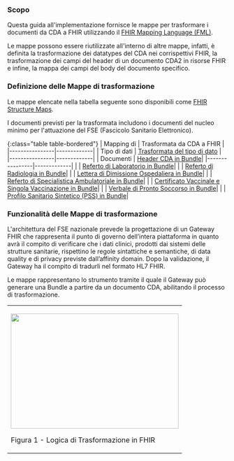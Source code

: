 ### Scopo


Questa guida all'implementazione fornisce le mappe per trasformare i documenti da CDA a FHIR utilizzando il [FHIR Mapping Language (FML)](https://www.hl7.org/fhir/mapping-language.html).

Le mappe possono essere riutilizzate all'interno di altre mappe, infatti, è definita la trasformazione dei datatypes del CDA nei corrispettivi FHIR, la trasformazione dei campi del header di un documento CDA2 in risorse FHIR e infine, la mappa dei campi del body del documento specifico.

### Definizione delle Mappe di trasformazione


Le mappe elencate nella tabella seguente sono disponibili come [FHIR Structure Maps](https://www.hl7.org/fhir/structuremap.html).

I documenti previsti per la trasformata includono i documenti del nucleo minimo per l'attuazione del FSE (Fascicolo Sanitario Elettronico).

{:class="table table-bordered"}
| Mapping di  | Trasformata da CDA a FHIR |
|----------------|-------------|
| Tipo di dati | [Trasformata del tipo di dato](StructureMap-cda2fhirDataTypes.html) |
|----------------|-------------|
| Documenti | [Header CDA in Bundle](StructureMap-cda2fhirHeader.html)|
|----------------|-------------|
| | [Referto di Laboratorio in Bundle](StructureMap-cda2fhirLabReport.html)|
| | [Referto di Radiologia in Bundle](StructureMap-cda2fhirRadReport.html)|
| | [Lettera di Dimissione Ospedaliera in Bundle](StructureMap-cda2fhirLdo.html)|
| | [Referto di Specialistica Ambulatoriale in Bundle](StructureMap-cda2fhirAmbReport.html)|
| | [Certificato Vaccinale e Singola Vaccinazione in Bundle](StructureMap-cda2fhirVaccination.html)|
| | [Verbale di Pronto Soccorso in Bundle](StructureMap-cda2fhirEdReport.html)|
| | [Profilo Sanitario Sintetico (PSS) in Bundle](StructureMap-cda2fhirPs.html)|



### Funzionalità delle Mappe di trasformazione


L'architettura del FSE nazionale prevede la progettazione di un Gateway FHIR che rappresenta il punto di governo dell’intera piattaforma in quanto avrà il compito di verificare che i dati clinici, prodotti dai sistemi delle strutture sanitarie, rispettino le regole sintattiche e semantiche, di data quality e di privacy previste dall’affinity domain.
Dopo la validazione, il Gateway ha il compito di tradurli nel formato HL7 FHIR.

Le mappe rappresentano lo strumento tramite il quale il Gateway può generare una Bundle a partire da un documento CDA, abilitando il processo di trasformazione.


<table>
<tbody>
<tr class="odd">
<td><p><img src="Trasformazione.png" style="width:4.00in;height:2.74in" /></p>
<p>Figura 1 - Logica di Trasformazione in FHIR</p></td>
</tr>
</tbody>
</table>



<!-- ### Autori e contributori -->

<!-- 
<table>
    <thead>
        <tr class="header">
            <th>Ruolo</th>
            <th>Nome</th>
            <th>Organizzazione</th>
            <th>Contatto</th>
        </tr>
    </thead>
    <tbody>
        <tr class="odd">
            <td>Autore</td>
            <td>Xhuliana Haxhi</td>
            <td>EY Advisory spa</td>
            <td>Xhuliana.haxhi@it.ey.com</td>
        </tr>
        <tr class="odd">
            <td>Autore</td>
            <td>Orgest Kuqi</td>
            <td>EY Advisory spa</td>
            <td>orgest.kuqi@it.ey.com</td>
        </tr>
        <tr class="odd">
            <td>Autore</td>
            <td>Davide Spanu</td>
            <td>EY Advisory spa</td>
            <td>davide.spanu@it.ey.com</td>
        </tr>
        <tr class="odd">
            <td>Autore</td>
            <td>Ilenia Centonze</td>
            <td>EY Advisory spa</td>
            <td>ilenia.centonze@it.ey.com</td>
        </tr>
        <tr class="odd">
            <td>Autore</td>
            <td>Eleny Mulugeta Teklehaimanot</td>
            <td>EY Advisory spa</td>
            <td>eleny.mulugeta.teklehaimanot@it.ey.com</td>
        </tr>
        <tr class="odd">
            <td>Autore</td>
            <td>Ludovica Luciani</td>
            <td>EY Advisory spa</td>
            <td>ludovica.luciani@it.ey.com</td>
        </tr>
        <tr class="odd">
            <td>Autore</td>
            <td>Marta Oliverio</td>
            <td>EY Advisory spa</td>
            <td>marta.oliverio@it.ey.com</td>
        </tr>
        <tr class="odd">
            <td>Autore</td>
            <td>Maria Teresa De Pippo</td>
            <td>EY Advisory spa</td>
            <td>maria.teresa.de.pippo@it.ey.com</td>
        </tr>
        <tr class="odd">
            <td>Autore</td>
            <td>Augusto Ruggeri</td>
            <td>EY Advisory spa</td>
            <td>augusto.ruggeri@it.ey.com</td>
        </tr>
        <tr class="odd">
            <td>Contributore</td>
            <td>Giorgio Cangioli</td>
            <td>Hl7 Italia</td>
            <td>giorgio.cangioli@gmail.com</td>
        </tr>
        <tr class="odd">
            <td>Contributore</td>
            <td>Leonardo Alcaro</td>
            <td>Hl7 Italia</td>
            <td>leonardo.alcaro@teamdigitale.governo.it</td>
        </tr>
        <tr class="odd">
            <td>Contributore</td>
            <td>Mario Sicuranza</td>
            <td>CNR ICAR</td>
            <td>mario.sicuranza@icar.cnr.it</td>
        </tr>
        <tr class="odd">
            <td>Contributore</td>
            <td>Mario Ciampi</td>
            <td>CNR ICAR</td>
            <td>mario.ciampi@icar.cnr.it</td>
        </tr>
    </tbody>
</table> -->